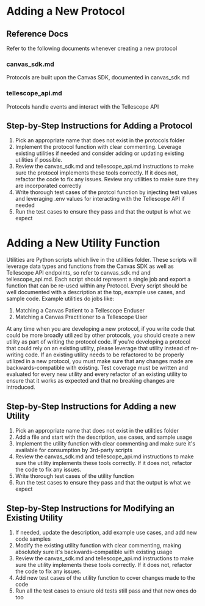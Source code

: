# Adding a New Protocol

## Reference Docs

Refer to the following documents whenever creating a new protocol

### canvas_sdk.md
Protocols are built upon the Canvas SDK, documented in canvas_sdk.md

### tellescope_api.md
Protocols handle events and interact with the Tellescope API

## Step-by-Step Instructions for Adding a Protocol
1. Pick an appropriate name that does not exist in the protocols folder
2. Implement the protocol function with clear commenting. Leverage existing utilities if needed and consider adding or updating existing utilities if possible.
3. Review the canvas_sdk.md and tellescope_api.md instructions to make sure the protocol implements these tools correctly. If it does not, refactor the code to fix any issues. Review any utilities to make sure they are incorporated correctly
4. Write thorough test cases of the protcol function by injecting test values and leveraging .env values for interacting with the Tellescope API if needed
5. Run the test cases to ensure they pass and that the output is what we expect

# Adding a New Utility Function

Utilities are Python scripts which live in the utilities folder. These scripts will leverage data types and functions from the Canvas SDK as well as Tellescope API endpoints, so refer to canvas_sdk.md and tellescope_api.md. Each script should represent a single job and export a function that can be re-used within any Protocol. Every script should be well documented with a description at the top, example use cases, and sample code. Example utilities do jobs like:
1. Matching a Canvas Patient to a Tellescope Enduser
2. Matching a Canvas Practitioner to a Tellescope User

At any time when you are developing a new protocol, if you write code that could be more broadly utilized by other protocols, you should create a new utility as part of writing the protocol code. If you're developing a protocol that could rely on an existing utility, please leverage that utility instead of re-writing code. If an existing utility needs to be refactored to be properly utilized in a new protocol, you must make sure that any changes made are backwards-compatible with existing. Test coverage must be written and evaluated for every new utility and every refactor of an existing utility to ensure that it works as expected and that no breaking changes are introduced.

## Step-by-Step Instructions for Adding a new Utility
1. Pick an appropriate name that does not exist in the utilities folder
2. Add a file and start with the description, use cases, and sample usage
3. Implement the utility function with clear commenting and make sure it's available for consumption by 3rd-party scripts
4. Review the canvas_sdk.md and tellescope_api.md instructions to make sure the utility implements these tools correctly. If it does not, refactor the code to fix any issues.
5. Write thorough test cases of the utility function
6. Run the test cases to ensure they pass and that the output is what we expect

## Step-by-Step Instructions for Modifying an Existing Utility
1. If needed, update the description, add example use cases, and add new code samples
3. Modify the existing utility function with clear commenting, making absolutely sure it's backwards-compatible with existing usage
4. Review the canvas_sdk.md and tellescope_api.md instructions to make sure the utility implements these tools correctly. If it does not, refactor the code to fix any issues.
5. Add new test cases of the utility function to cover changes made to the code
6. Run all the test cases to ensure old tests still pass and that new ones do too